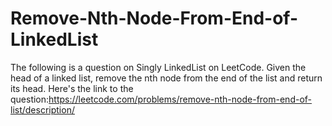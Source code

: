 # Remove-Nth-Node-From-End-of-LinkedList
The following is a question on Singly LinkedList on LeetCode. Given the head of a linked list, remove the nth node from the end of the list and return its head. Here's the link to the question:https://leetcode.com/problems/remove-nth-node-from-end-of-list/description/
